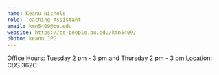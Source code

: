 ```yaml
---
name: Keanu Nichols
role: Teaching Assistant
email: kmn5409@bu.edu
website: https://cs-people.bu.edu/kmn5409/
photo: keanu.JPG
---
```


Office Hours: Tuesday 2 pm - 3 pm and Thursday 2 pm - 3 pm Location: CDS 362C


